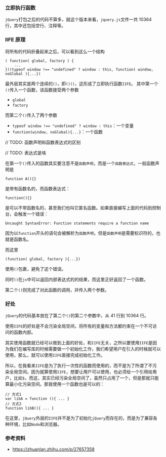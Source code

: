 ### 立即执行函数
`jQuery`打包之后的代码不算多，就这个版本来看，`jquery.js`文件一共 10364 行，其中还包括空行、注释等。

### IIFE 原理
将所有的代码折叠起来之后，可以看到这么一个结构
```
( function( global, factory ) {
    ...
})(typeof window !== "undefined" ? window : this, function( window, noGlobal ){...})
```
最外层其实是两个连续的`()`，即`()()`，这形成了立即执行函数`IIFE`。
其中第一个`()`传入一个函数，该函数接受两个参数
- `global`
- `factory`

而第二个`()`传入了两个参数
- `typeof window !== "undefined" ? window : this`：一个变量
- `function(window, noGlobal){...}`：一个函数

// TODO: 函数声明和函数表达式的区别

// TODO: 表达式是啥


在第一个`()`传入的函数其实要注意不是`函数声明`，而是一个`函数表达式`，一般函数声明是
```
function A(){}
```
是带有函数名的，而函数表达式：
```
function(){}
```
是可以不带函数名的，甚至我们也叫它匿名函数。如果直接编写上面的代码到控制台，会触发一个错误：
```
Uncaught SyntaxError: Function statements require a function name
```
因为以`function`开头的语句会被解析为`函数声明`，但是`函数声明`是需要标识符的，也就是函数名。

而这里
```
(function( global, factory ){...})
```
使用`()`包裹，避免了这个错误。

同时`()`在`js`中可以返回内部表达式的的结果，而这里正好返回了一个函数。

第二个`()`则完成了对此函数的调用，并传入两个参数。

### 好处
`jQuery`的代码基本放在了第二个`()`的第二个参数中，从 41 行到 10364 行。

使用`IIFE`的好处是不会污染全局空间，将所有的变量和方法都约束在一个不可访问的函数内部。

其实使用函数就已经可以做到上面的好处，和`IIFE`无关，之所以要使用`IIFE`是因为我们在编写库的时候需要做一个初始化工作，我们希望用户在引入的时候就可以使用，那么，就可以使用`IIFE`直接完成初始化工作。

所以，在我看来`IIFE`是为了执行一次性的函数而使用的，而不是为了所谓了不污染全局空间。因为就算使用`IIFE`，想要让用户可以使用，也必须给一个引用给用户，比如`$`，而这，其实已经污染全局空间了，虽然只占用了一个，但是那就只能算最小化污染空间。那我使用一个函数也是可以的：
```
// 方式1
var libA = function (){ ... }
// 方式2
function libB(){ ... }
```
在这里，`jQuery`外层的`IIFE`并不是为了初始化`jQuery`而存在的，而是为了兼容各种环境，比如`Node`和浏览器。

### 参考资料

- https://zhuanlan.zhihu.com/p/27657358